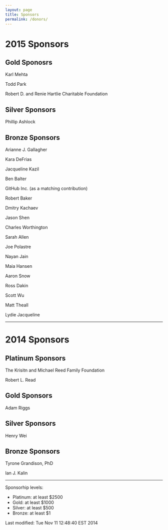 ```yaml
---
layout: page
title: Sponsors
permalink: /donors/
---
```


# 2015 Sponsors

## Gold Sponosrs

Karl Mehta

Todd Park

Robert D. and Renie Hartlie Charitable Foundation

## Silver Sponsors

Phillip Ashlock

## Bronze Sponsors

Arianne J. Gallagher

Kara DeFrias

Jacqueline Kazil

Ben Balter

GitHub Inc. (as a matching contribution)

Robert Baker

Dmitry Kachaev

Jason Shen

Charles Worthington

Sarah Allen

Joe Polastre

Nayan Jain

Maia Hansen

Aaron Snow

Ross Dakin

Scott Wu

Matt Theall

Lydie Jacqueline

---

# 2014 Sponsors

## Platinum Sponsors

The Krisitn and Michael Reed Family Foundation

Robert L. Read

## Gold Sponsors

Adam Riggs

## Silver Sponsors

Henry Wei

## Bronze Sponsors

Tyrone Grandison, PhD

Ian J. Kalin

---

Sponsorhip levels:

* Platinum: at least $2500
* Gold: at least  $1000
* Silver: at least $500
* Bronze: at least $1

<!-- hhmts start -->Last modified: Tue Nov 11 12:48:40 EST 2014 <!-- hhmts end -->
